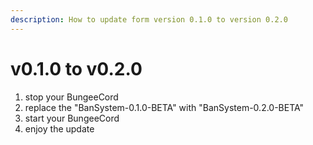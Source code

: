 ```yaml
---
description: How to update form version 0.1.0 to version 0.2.0
---
```


# v0.1.0 to v0.2.0

1. stop your BungeeCord
2. replace the "BanSystem-0.1.0-BETA" with "BanSystem-0.2.0-BETA"
3. start your BungeeCord
4. enjoy the update
